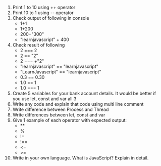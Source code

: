 1. Print 1 to 10 using ++ operator
2. Print 10 to 1 using -- operator
3. Check output of following in console
   - 1+1
   - 1+200
   - 200+"300"
   - "learnjavascript" + 400
4. Check result of following
   - 2 === 2
   - 2 == "2"
   - 2 === +"2"
   - "learnjavascript" == "learnjavascript"
   - "LearnJavascript" == "learnjavascript"
   - 0.3 == 0.30
   - 1.0 == 1
   - 1.0 === 1
5. Create 5 variables for your bank account details. It would be better if you use let, const and var all 3
6. Write any code and explain that code using multi line comment
7. Write difference between Process and Thread
8. Write differences between let, const and var
9. Give 1 example of each operator with expected output:
   - \*\*
   - %
   - !=
   - !==
   - <=
   - \>=
10. Write in your own language. What is JavaScript? Explain in detail.
